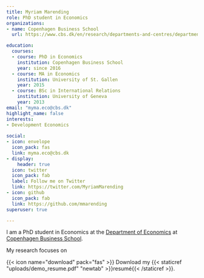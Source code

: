 ```yaml
---
title: Myriam Marending
role: PhD student in Economics
organizations:
- name: Copenhagen Business School
  url: https://www.cbs.dk/en/research/departments-and-centres/department-of-economics

education:
  courses:
  - course: PhD in Economics
    institution: Copenhagen Business School
    year: since 2016
  - course: MA in Economics
    institution: University of St. Gallen
    year: 2015
  - course: BSc in International Relations
    institution: University of Geneva
    year: 2013
email: "myma.eco@cbs.dk"
highlight_name: false
interests:
- Development Economics
  
social:
- icon: envelope
  icon_pack: fas
  link: myma.eco@cbs.dk
- display:
    header: true
  icon: twitter
  icon_pack: fab
  label: Follow me on Twitter
  link: https://twitter.com/MyriamMarending
- icon: github
  icon_pack: fab
  link: https://github.com/mmarending
superuser: true

---
```



I am a PhD student in Economics at the [Department of Economics](https://www.cbs.dk/en/research/departments-and-centres/department-of-economics) at [Copenhagen Business School](https://www.cbs.dk/en).

My research focuses on 

{{< icon name="download" pack="fas" >}} Download my {{< staticref "uploads/demo_resume.pdf" "newtab" >}}resumé{{< /staticref >}}.
